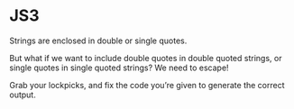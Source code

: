 # JS3

Strings are enclosed in double or single quotes.

But what if we want to include double quotes in double quoted strings, or single quotes in single quoted strings? We need to escape!

Grab your lockpicks, and fix the code you’re given to generate the correct output.
